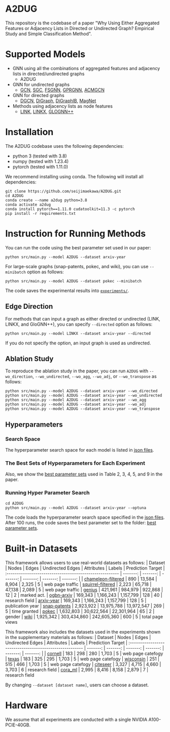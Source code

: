 # A2DUG
This repository is the codebase of a paper "Why Using Either Aggregated Features or Adjacency Lists in Directed or Undirected Graph? Empirical Study and Simple Classification Method". 

# Supported Models

+ GNN using all the combinations of aggregated features and adjacency lists in directed/undirected graphs
  + A2DUG
+ GNN for undirected graphs
  + [GCN](https://github.com/tkipf/pygcn), [SGC](https://github.com/Tiiiger/SGC), [FSGNN](https://github.com/sunilkmaurya/FSGNN), [GPRGNN](https://github.com/jianhao2016/GPRGNN), [ACMGCN](https://github.com/SitaoLuan/ACM-GNN)
+ GNN for directed graphs
  + [DGCN](https://arxiv.org/abs/2004.13970), [DiGraph](https://github.com/flyingtango/DiGCN), [DiGraphIB](https://github.com/flyingtango/DiGCN), [MagNet](https://github.com/matthew-hirn/magnet)
+ Methods using adjacency lists as node features
  + [LINK](https://dl.acm.org/doi/10.1145/1526709.1526781), [LINKX](https://github.com/cuai/non-homophily-large-scale), [GLOGNN++](https://github.com/recklessronan/glognn)


# Installation
The A2DUG codebase uses the following dependencies:
+ python 3 (tested with 3.8)
+ numpy (tested with 1.23.4)
+ pytorch (tested with 1.11.0)

We recommend installing using conda. The following will install all dependencies:
```
git clone https://github.com/seijimaekawa/A2DUG.git
cd A2DUG
conda create --name a2dug python=3.8
conda activate a2dug
conda install pytorch==1.11.0 cudatoolkit=11.3 -c pytorch
pip install -r requirements.txt
```

# Instruction for Running Methods
You can run the code using the best parameter set used in our paper:
```
python src/main.py --model A2DUG --dataset arxiv-year 
```

For large-scale graphs (snap-patents, pokec, and wiki), you can use `--minibatch` option as follows:
```
python src/main.py --model A2DUG --dataset pokec --minibatch
```

The code saves the experimental results into [`experiments/`](https://github.com/seijimaekawa/A2DUG/tree/main/experiments).

## Edge Direction
For methods that can input a graph as either directed or undirected (LINK, LINKX, and GloGNN++), you can specify `--directed` option as follows: 
```
python src/main.py --model LINKX --dataset arxiv-year --directed
```
If you do not specify the option, an input graph is used as undirected.

## Ablation Study
To reproduce the ablation study in the paper, you can run `A2DUG` with `--wo_direction`, `--wo_undirected`, `--wo_agg`, `--wo_adj`, or `--wo_transpose` as follows:
```
python src/main.py --model A2DUG --dataset arxiv-year --wo_directed
python src/main.py --model A2DUG --dataset arxiv-year --wo_undirected
python src/main.py --model A2DUG --dataset arxiv-year --wo_agg
python src/main.py --model A2DUG --dataset arxiv-year --wo_adj
python src/main.py --model A2DUG --dataset arxiv-year --wo_transpose
```

## Hyperparameters
### Search Space
The hyperparameter search space for each model is listed in [json files](https://github.com/seijimaekawa/A2DUG/tree/main/config/search_space).
### The Best Sets of Hyperparameters for Each Experiment
Also, we show the [best parameter sets](https://github.com/seijimaekawa/A2DUG/tree/main/config/best_config_optuna) used in Table 2, 3, 4, 5, and 9 in the paper.

### Running Hyper Parameter Search
```
cd A2DUG
python src/main.py --model A2DUG --dataset arxiv-year --optuna
```

The code loads the hyperparameter search space specified in the [json files](https://github.com/seijimaekawa/A2DUG/tree/main/config/search_space). After 100 runs, the code saves the best parameter set to the folder: [best parameter sets](https://github.com/seijimaekawa/A2DUG/tree/main/config/best_config_optuna). 

# Built-in Datasets

This framework allows users to use real-world datasets as follows:
  | Dataset                                                 | Nodes | Edges | Undirected Edges | Attributes | Labels | Prediction Target 
  | :------------------------------------------------------- | -------: | -------: | -------: | -------: | -------: | -------: |
  | [chameleon-filtered](https://github.com/yandex-research/heterophilous-graphs)          | 890   | 13,584   |  8,904  |  2,325  |  5  | web page traffic
  | [squirrel-filtered](https://github.com/yandex-research/heterophilous-graphs)          | 2,223   | 65,718  |  47,138  |  2,089  |  5  | web page traffic
  | [genius](https://github.com/CUAI/Non-Homophily-Large-Scale)          | 421,961 | 984,979 | 922,868 | 12 | 2 | marked act.
  | [ogbn-arxiv](https://ogb.stanford.edu/) | 169,343 | 1,166,243 | 1,157,799 | 128 | 40 | research field
  | [arxiv-year](https://github.com/CUAI/Non-Homophily-Large-Scale)  | 169,343 | 1,166,243 | 1,157,799 | 128 | 5 | publication year
  | [snap-patents](https://github.com/CUAI/Non-Homophily-Large-Scale)  | 2,923,922 | 13,975,788 | 13,972,547 | 269 | 5 | time granted
  | [pokec](https://github.com/CUAI/Non-Homophily-Large-Scale) | 1,632,803 | 30,622,564 | 22,301,964 | 65 |  2 | gender
  | [wiki](https://github.com/CUAI/Non-Homophily-Large-Scale) | 1,925,342 | 303,434,860 | 242,605,360 | 600 | 5 | total page views

  This framework also includes the datasets used in the experiments shown in the supplementary materials as follows:
  | Dataset                                                 | Nodes | Edges | Undirected Edges | Attributes | Labels | Prediction Target 
  | :------------------------------------------------------- | -------: | -------: | -------: | -------: | -------: | -------: |
  | [cornell](http://www.cs.cmu.edu/afs/cs.cmu.edu/project/theo-11/www/wwkb/)   | 183    | 298  | 280    |  1,703  |  5  | web page catefogy 
  | [texas](http://www.cs.cmu.edu/afs/cs.cmu.edu/project/theo-11/www/wwkb/)     | 183    | 325  | 295     |  1,703  |  5  | web page catefogy
  | [wisconsin](http://www.cs.cmu.edu/afs/cs.cmu.edu/project/theo-11/www/wwkb/) | 251    |  515   | 466     |  1,703  |  5  | web page catefogy 
  | [citeseer](https://github.com/flyingtango/DiGCN/tree/main/code/data)      | 3,327   | 4,715   |  4,660  |  3,703  |  6  |  research field
  | [cora_ml](https://github.com/flyingtango/DiGCN/tree/main/code/data)        |  2,995  | 8,416   | 8,158   |   2,879  |  7  |  research field

By changing `--dataset [dataset name]`, users can choose a dataset. 

# Hardware
We assume that all experiments are conducted with a single NVIDIA A100-PCIE-40GB. 
